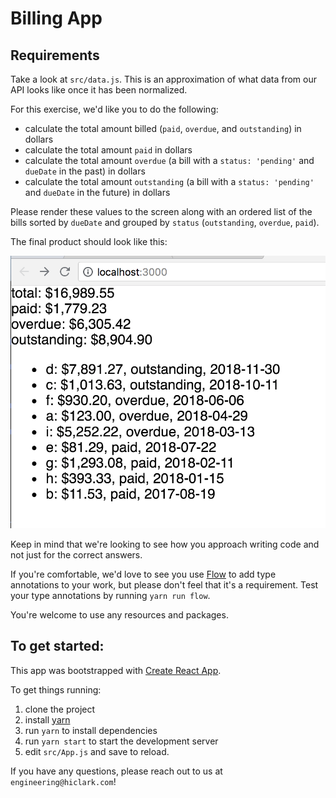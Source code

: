 # Billing App

## Requirements
Take a look at `src/data.js`. This is an approximation of what data from our API looks like once it has been normalized.

For this exercise, we'd like you to do the following:

- calculate the total amount billed (`paid`, `overdue`, and `outstanding`) in dollars
- calculate the total amount `paid` in dollars
- calculate the total amount `overdue` (a bill with a `status: 'pending'` and `dueDate` in the past) in dollars
- calculate the total amount `outstanding` (a bill with a `status: 'pending'` and `dueDate` in the future) in dollars

Please render these values to the screen along with an ordered list of the bills sorted by `dueDate` and grouped by `status` (`outstanding`, `overdue`, `paid`).

The final product should look like this:

![Final Product](/public/image.png)

Keep in mind that we're looking to see how you approach writing code and not just for the correct answers.

If you're comfortable, we'd love to see you use [Flow](https://flow.org/en/) to add type annotations to your work, but please don't feel that it's a requirement. Test your type annotations by running `yarn run flow`.

You're welcome to use any resources and packages.


## To get started:

This app was bootstrapped with [Create React App](https://github.com/facebook/create-react-app).

To get things running:

1. clone the project
2. install [yarn](https://yarnpkg.com/lang/en/docs/install)
3. run `yarn` to install dependencies
4. run `yarn start` to start the development server
5. edit `src/App.js` and save to reload.

If you have any questions, please reach out to us at `engineering@hiclark.com`!
